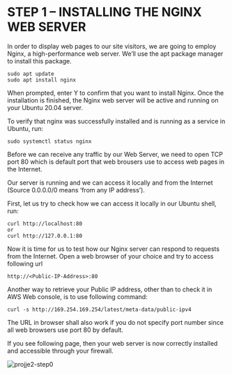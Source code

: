 # STEP 1 – INSTALLING THE NGINX WEB SERVER

In order to display web pages to our site visitors, we are going to employ Nginx, a high-performance web server. We’ll use the apt 
package manager to install this package.

```
sudo apt update
sudo apt install nginx
```

When prompted, enter Y to confirm that you want to install Nginx. Once the installation is finished, the Nginx web server will be 
active and running on your Ubuntu 20.04 server.

To verify that nginx was successfully installed and is running as a service in Ubuntu, run:

```
sudo systemctl status nginx
```

Before we can receive any traffic by our Web Server, we need to open TCP port 80 which is default port that web brousers use to 
access web pages in the Internet.




Our server is running and we can access it locally and from the Internet (Source 0.0.0.0/0 means ‘from any IP address’).

First, let us try to check how we can access it locally in our Ubuntu shell, run:

```
curl http://localhost:80
or
curl http://127.0.0.1:80
```


Now it is time for us to test how our Nginx server can respond to requests from the Internet.
Open a web browser of your choice and try to access following url


```
http://<Public-IP-Address>:80
```

Another way to retrieve your Public IP address, other than to check it in AWS Web console, is to use following command:

```
curl -s http://169.254.169.254/latest/meta-data/public-ipv4
```


The URL in browser shall also work if you do not specify port number since all web browsers use port 80 by default.

If you see following page, then your web server is now correctly installed and accessible through your firewall.


![projje2-step0](https://user-images.githubusercontent.com/85270361/210116186-f5ec30cf-5fe3-410d-9c21-2f26b03c4815.PNG)

